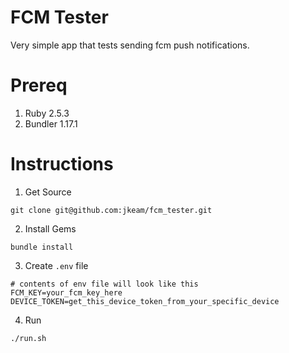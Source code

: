 # FCM Tester
Very simple app that tests sending fcm push notifications.

# Prereq
1.  Ruby 2.5.3
2.  Bundler 1.17.1

# Instructions
1.  Get Source
```
git clone git@github.com:jkeam/fcm_tester.git
```

2.  Install Gems
```
bundle install
```

3.  Create `.env` file
```
# contents of env file will look like this
FCM_KEY=your_fcm_key_here
DEVICE_TOKEN=get_this_device_token_from_your_specific_device
```

4.  Run
```
./run.sh
```
